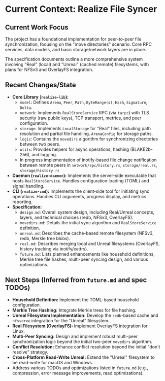 # Current Context: Realize File Syncer

## Current Work Focus

The project has a foundational implementation for peer-to-peer file synchronization, focusing on the "move directories" scenario. Core RPC services, data models, and basic storage/network layers are in place.

The specification documents outline a more comprehensive system involving "Real" (local) and "Unreal" (cached remote) filesystems, with plans for NFSv3 and OverlayFS integration.

## Recent Changes/State

*   **Core Library (`realize-lib`):**
    *   `model`: Defines `Arena`, `Peer`, `Path`, `ByteRange(s)`, `Hash`, `Signature`, `Delta`.
    *   `network`: Implements `RealStoreService` RPC (via `tarpc`) with TLS security (raw public keys), TCP transport, metrics, and peer configuration.
    *   `storage`: Implements `LocalStorage` for "Real" files, including path resolution and partial file handling. `ArenaConfig` for storage paths.
    *   `logic`: Contains the `movedirs` algorithm for synchronizing directories between two peers.
    *   `utils`: Provides helpers for async operations, hashing (BLAKE2b-256), and logging.
    *   In progress implementation of inotify-based file change notification between remote peers in `network/rpc/history.rs`, `storage/real.rs`, `storage/history.rs`
*   **Daemon (`realize-daemon`):** Implements the server-side executable that hosts `RealStoreService`. Handles configuration loading (TOML) and signal handling.
*   **CLI (`realize-cmd`):** Implements the client-side tool for initiating sync operations. Handles CLI arguments, progress display, and metrics reporting.
*   **Specification:**
    *   `design.md`: Overall system design, including Real/Unreal concepts, layers, and technical choices (redb, NFSv3, OverlayFS).
    *   `movedirs.md`: Details the initial sync algorithm and `RealStoreService` definition.
    *   `unreal.md`: Describes the cache-based remote filesystem (NFSv3, redb, Merkle tree blobs).
    *   `real.md`: Describes merging local and Unreal filesystems (OverlayFS, history tracking via inotify/xattrs).
    *   `future.md`: Lists planned enhancements like household definitions, Merkle tree file hashes, multi-peer syncing design, and various optimizations.

## Next Steps (Inferred from `future.md` and spec TODOs)

*   **Household Definition:** Implement the TOML-based household configuration.
*   **Merkle Tree Hashing:** Integrate Merkle trees for file hashing.
*   **Unreal Filesystem Implementation:** Develop the `redb`-based cache and `nfsserve` integration for the "Unreal" filesystem.
*   **Real Filesystem (OverlayFS):** Implement OverlayFS integration for Linux.
*   **Multi-Peer Syncing:** Design and implement robust multi-peer synchronization logic beyond the initial two-peer `movedirs` algorithm.
*   **Conflict Resolution:** Enhance conflict resolution beyond the initial "don't resolve" strategy.
*   **Cross-Platform Read-Write Unreal:** Extend the "Unreal" filesystem to be read-write for macOS and Windows.
*   Address various TODOs and optimizations listed in `future.md` (e.g., compression, error message improvements, read optimizations).
